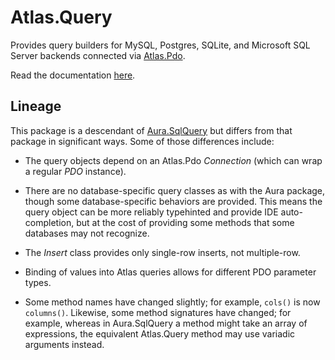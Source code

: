 # Atlas.Query

Provides query builders for MySQL, Postgres, SQLite, and Microsoft SQL Server
backends connected via [Atlas.Pdo][].

Read the documentation [here](./docs/index.md).

## Lineage

This package is a descendant of [Aura.SqlQuery][] but differs from that package
in significant ways. Some of those differences include:

- The query objects depend on an Atlas.Pdo _Connection_ (which can wrap a regular
  _PDO_ instance).

- There are no database-specific query classes as with the Aura package, though
  some database-specific behaviors are provided. This means the query object can
  be more reliably typehinted and provide IDE auto-completion, but at the cost
  of providing some methods that some databases may not   recognize.

- The _Insert_ class provides only single-row inserts, not multiple-row.

- Binding of values into Atlas queries allows for different PDO parameter
  types.

- Some method names have changed slightly; for example, `cols()` is now
  `columns()`. Likewise, some method signatures have changed; for example,
  whereas in Aura.SqlQuery a method might take an array of expressions,
  the equivalent Atlas.Query method may use variadic arguments instead.

[Atlas.Pdo]: https://github.com/atlasphp/Atlas.Pdo
[Aura.SqlQuery]: https://github.com/auraphp/Aura.SqlQuery
